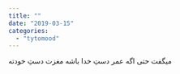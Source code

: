 ```yaml
---
title: ""
date: "2019-03-15"
categories: 
  - "tytomood"
---
```


میگفت حتی اگه عمر دستِ خدا باشه مغزت دستِ خودته
